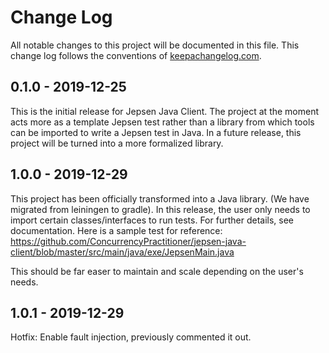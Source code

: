 # Change Log
All notable changes to this project will be documented in this file. This change log follows the conventions of [keepachangelog.com](http://keepachangelog.com/).

## 0.1.0 - 2019-12-25

This is the initial release for Jepsen Java Client. The project at the moment acts more as a template Jepsen test rather than a library from which tools can be imported to write a Jepsen test in Java. In a future release, this project will be turned into a more formalized library.

## 1.0.0 - 2019-12-29

This project has been officially transformed into a Java library. (We have migrated from leiningen to gradle). In this release, the user only needs to import certain classes/interfaces to run tests. For further details, see documentation. Here is a sample test for reference:
https://github.com/ConcurrencyPractitioner/jepsen-java-client/blob/master/src/main/java/exe/JepsenMain.java

This should be far easer to maintain and scale depending on the user's needs.

## 1.0.1 - 2019-12-29

Hotfix: Enable fault injection, previously commented it out.
